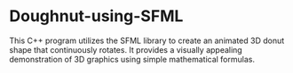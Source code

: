 # Doughnut-using-SFML

This C++ program utilizes the SFML library to create an animated 3D donut shape that continuously rotates. It provides a visually appealing demonstration of 3D graphics using simple mathematical formulas.
